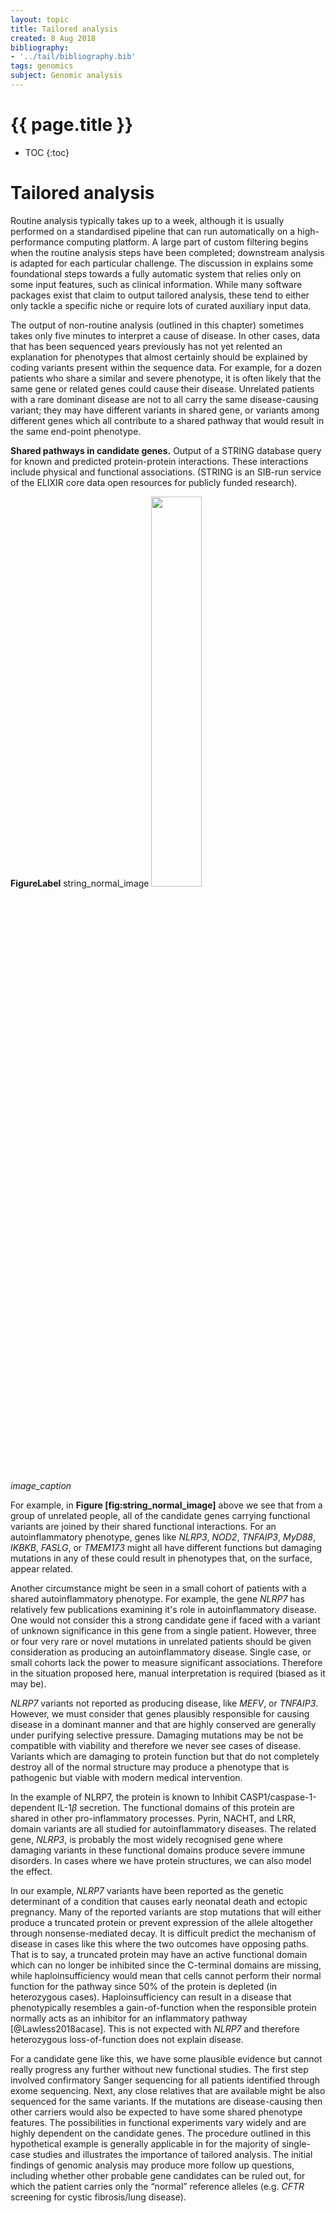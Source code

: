 ```yaml
---
layout: topic
title: Tailored analysis
created: 8 Aug 2018
bibliography:
- '../tail/bibliography.bib'
tags: genomics
subject: Genomic analysis
---
```

{{ page.title }}
================

* TOC
{:toc}

# Tailored analysis
Routine analysis typically takes up to a week, although it is usually
performed on a standardised pipeline that can run automatically on a
high-performance computing platform. A large part of custom filtering
begins when the routine analysis steps have been completed; downstream
analysis is adapted for each particular challenge. The discussion in
explains some foundational steps towards a fully automatic system that
relies only on some input features, such as clinical information. While
many software packages exist that claim to output tailored analysis,
these tend to either only tackle a specific niche or require lots of
curated auxiliary input data.

The output of non-routine analysis (outlined in this chapter) sometimes
takes only five minutes to interpret a cause of disease. In other cases,
data that has been sequenced years previously has not yet relented an
explanation for phenotypes that almost certainly should be explained by
coding variants present within the sequence data. For example, for a
dozen patients who share a similar and severe phenotype, it is often
likely that the same gene or related genes could cause their disease.
Unrelated patients with a rare dominant disease are not to all carry the
same disease-causing variant; they may have different variants in shared
gene, or variants among different genes which all contribute to a shared
pathway that would result in the same end-point phenotype.

**Shared pathways in candidate genes.** Output of a STRING database
query for known and predicted protein-protein interactions. These
interactions include physical and functional associations. (STRING is an
SIB-run service of the ELIXIR core data open resources for publicly
funded research).

**FigureLabel**
string_normal_image
<img src="{{ site.baseurl }}{% link images/bioinfo/string_normal_image.png %}" width="40%">

*image_caption*

For example, in **Figure \[fig:string\_normal\_image\]** above we see
that from a group of unrelated people, all of the candidate genes
carrying functional variants are joined by their shared functional
interactions. For an autoinflammatory phenotype, genes like *NLRP3*,
*NOD2*, *TNFAIP3*, *MyD88*, *IKBKB*, *FASLG*, or *TMEM173* might all
have different functions but damaging mutations in any of these could
result in phenotypes that, on the surface, appear related.

Another circumstance might be seen in a small cohort of patients with a
shared autoinflammatory phenotype. For example, the gene *NLRP7* has
relatively few publications examining it's role in autoinflammatory
disease. One would not consider this a strong candidate gene if faced
with a variant of unknown significance in this gene from a single
patient. However, three or four very rare or novel mutations in
unrelated patients should be given consideration as producing an
autoinflammatory disease. Single case, or small cohorts lack the power
to measure significant associations. Therefore in the situation proposed
here, manual interpretation is required (biased as it may be).

*NLRP7* variants not reported as producing disease, like *MEFV*, or
*TNFAIP3*. However, we must consider that genes plausibly responsible
for causing disease in a dominant manner and that are highly conserved
are generally under purifying selective pressure. Damaging mutations may
be not be compatible with viability and therefore we never see cases of
disease. Variants which are damaging to protein function but that do not
completely destroy all of the normal structure may produce a phenotype
that is pathogenic but viable with modern medical intervention.

In the example of NLRP7, the protein is known to Inhibit
CASP1/caspase-1-dependent IL-1$\beta$ secretion. The functional domains
of this protein are shared in other pro-inflammatory processes. Pyrin,
NACHT, and LRR, domain variants are all studied for autoinflammatory
diseases. The related gene, *NLRP3*, is probably the most widely
recognised gene where damaging variants in these functional domains
produce severe immune disorders. In cases where we have protein
structures, we can also model the effect.

In our example, *NLRP7* variants have been reported as the genetic
determinant of a condition that causes early neonatal death and ectopic
pregnancy. Many of the reported variants are stop mutations that will
either produce a truncated protein or prevent expression of the allele
altogether through nonsense-mediated decay. It is difficult predict the
mechanism of disease in cases like this where the two outcomes have
opposing paths. That is to say, a truncated protein may have an active
functional domain which can no longer be inhibited since the C-terminal
domains are missing, while haploinsufficiency would mean that cells
cannot perform their normal function for the pathway since 50% of the
protein is depleted (in heterozygous cases). Haploinsufficiency can
result in a disease that phenotypically resembles a gain-of-function
when the responsible protein normally acts as an inhibitor for an
inflammatory pathway [@Lawless2018acase]. This is not expected with
*NLRP7* and therefore heterozygous loss-of-function does not explain
disease.

For a candidate gene like this, we have some plausible evidence but
cannot really progress any further without new functional studies. The
first step involved confirmatory Sanger sequencing for all patients
identified through exome sequencing. Next, any close relatives that are
available might be also sequenced for the same variants. If the
mutations are disease-causing then other carriers would also be expected
to have some shared phenotype features. The possibilities in functional
experiments vary widely and are highly dependent on the candidate genes.
The procedure outlined in this hypothetical example is generally
applicable in for the majority of single-case studies and illustrates
the importance of tailored analysis. The initial findings of genomic
analysis may produce more follow up questions, including whether other
probable gene candidates can be ruled out, for which the patient carries
only the “normal” reference alleles (e.g. *CFTR* screening for cystic
fibrosis/lung disease).
